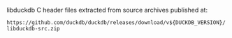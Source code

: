 libduckdb C header files extracted from source archives published at:

`https://github.com/duckdb/duckdb/releases/download/v${DUCKDB_VERSION}/libduckdb-src.zip`

